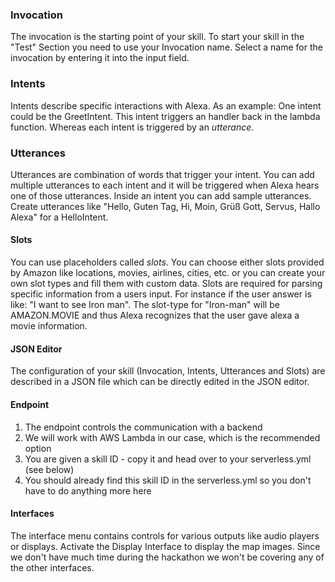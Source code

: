### Invocation

The invocation is the starting point of your skill.
To start your skill in the "Test" Section you need to use your Invocation name.
Select a name for the invocation by entering it into the input field.

### Intents

Intents describe specific interactions with Alexa. As an example: One intent could be the GreetIntent. This intent triggers an handler back in the lambda function. Whereas each intent is triggered by an _utterance_.

### Utterances

Utterances are combination of words that trigger your intent. You can add multiple utterances to each intent and it will be triggered when Alexa hears one of those utterances. 
Inside an intent you can add sample utterances. Create utterances like "Hello, Guten Tag, Hi, Moin, Grüß Gott, Servus, Hallo Alexa" for a HelloIntent.

#### Slots

You can use placeholders called _slots_. You can choose either slots provided by Amazon like locations, movies, airlines, cities, etc. or you can create your own slot types and fill them with custom data. Slots are required for parsing specific information from a users input. For instance if the user answer is like: "I want to see Iron man". The slot-type for "Iron-man" will be AMAZON.MOVIE and thus Alexa recognizes that the user gave alexa a movie information.

#### JSON Editor

The configuration of your skill (Invocation, Intents, Utterances and Slots) are described in a JSON file which can be directly edited in the JSON editor.

#### Endpoint

1. The endpoint controls the communication with a backend
1. We will work with AWS Lambda in our case, which is the recommended option
1. You are given a skill ID - copy it and head over to your serverless.yml (see below)
1. You should already find this skill ID in the serverless.yml so you don't have to do anything more here

#### Interfaces

The interface menu contains controls for various outputs like audio players or displays. Activate the Display Interface to display the map images.
Since we don't have much time during the hackathon we won't be covering any of the other interfaces.